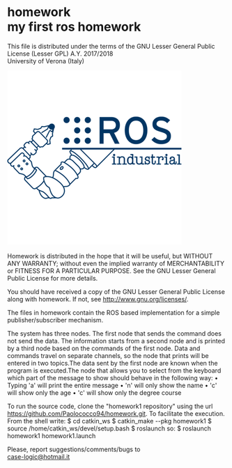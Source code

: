 # homework<br>my first ros homework

This file is distributed under the terms of the GNU Lesser General Public License (Lesser GPL)
A.Y. 2017/2018<br>
University of Verona (Italy)

![laboratorio ciberfisico homework_ros](https://github.com/Paolococco94/homework/blob/master/images/ROS_industrial.png)

Homework is distributed in the hope that it will be useful, but WITHOUT ANY WARRANTY; without even the implied warranty of
MERCHANTABILITY or FITNESS FOR A PARTICULAR PURPOSE.  See the GNU Lesser General Public License for more details.

You should have received a copy of the GNU Lesser General Public License along with homework.
If not, see <http://www.gnu.org/licenses/>.

The files in homework contain the ROS based implementation for a simple publisher/subscriber mechanism.




The system has three nodes. The first node that sends the 
command does not send the data. The information starts from
a second node and is printed by a third node based on the 
commands of the first node. Data and commands travel on 
separate channels, so the node that prints will be entered
 in two topics.The data sent by the first node are known when 
the program is executed.The node that allows you to select from
 the keyboard which part of the message to show should behave
in the following way:
• Typing 'a' will print the entire message
• 'n' will only show the name
• 'c' will show only the age
• 'c' will show only the degree course


To run the source code, clone the "homework1 repository" using the url https://github.com/Paolococco94/homework.git.
To facilitate the execution. From the shell write: 
$ cd catkin_ws
$ catkin_make --pkg homework1
$ source /home/catkin_ws/devel/setup.bash
$ roslaunch <package> <launch file> 
 so: 
$ roslaunch homework1 homework1.launch


Please, report suggestions/comments/bugs to<br>
case-logic@hotmail.it
